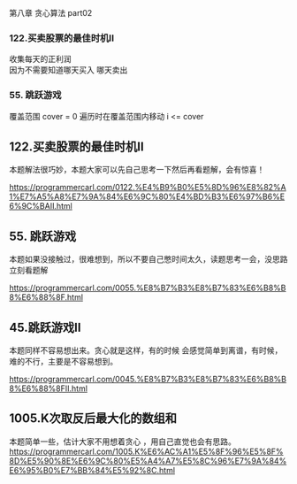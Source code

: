 第八章 贪心算法 part02

### 122.买卖股票的最佳时机II  
收集每天的正利润  
因为不需要知道哪天买入 哪天卖出

### 55. 跳跃游戏 
覆盖范围 cover = 0
遍历时在覆盖范围内移动 i <= cover


## 122.买卖股票的最佳时机II  

本题解法很巧妙，本题大家可以先自己思考一下然后再看题解，会有惊喜！ 

https://programmercarl.com/0122.%E4%B9%B0%E5%8D%96%E8%82%A1%E7%A5%A8%E7%9A%84%E6%9C%80%E4%BD%B3%E6%97%B6%E6%9C%BAII.html  

## 55. 跳跃游戏 

本题如果没接触过，很难想到，所以不要自己憋时间太久，读题思考一会，没思路立刻看题解 

https://programmercarl.com/0055.%E8%B7%B3%E8%B7%83%E6%B8%B8%E6%88%8F.html  

## 45.跳跃游戏II 

本题同样不容易想出来。贪心就是这样，有的时候 会感觉简单到离谱，有时候，难的不行，主要是不容易想到。

https://programmercarl.com/0045.%E8%B7%B3%E8%B7%83%E6%B8%B8%E6%88%8FII.html    

## 1005.K次取反后最大化的数组和  
本题简单一些，估计大家不用想着贪心 ，用自己直觉也会有思路。 
https://programmercarl.com/1005.K%E6%AC%A1%E5%8F%96%E5%8F%8D%E5%90%8E%E6%9C%80%E5%A4%A7%E5%8C%96%E7%9A%84%E6%95%B0%E7%BB%84%E5%92%8C.html  

